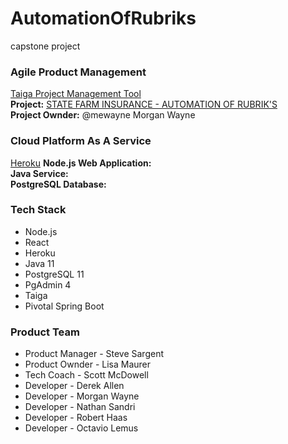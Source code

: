# AutomationOfRubriks
capstone project

### Agile Product Management
[Taiga Project Management Tool](https://taiga.io/ "taiga.io")  
__Project:__ [STATE FARM INSURANCE - AUTOMATION OF RUBRIK'S](https://tree.taiga.io/project/mewayne-state-farm-insurance-automation-of-rubriks/timeline "Link To Project Page")   
__Project Ownder:__ @mewayne Morgan Wayne  

### Cloud Platform As A Service  
[Heroku](https://heroku.com "Heroku")
__Node.js Web Application:__  
__Java Service:__  
__PostgreSQL Database:__  

### Tech Stack  
- Node.js
- React
- Heroku
- Java 11
- PostgreSQL 11
- PgAdmin 4
- Taiga
- Pivotal Spring Boot

### Product Team
- Product Manager - Steve Sargent
- Product Ownder - Lisa Maurer
- Tech Coach - Scott McDowell
- Developer - Derek Allen
- Developer - Morgan Wayne
- Developer - Nathan Sandri
- Developer - Robert Haas
- Developer - Octavio Lemus

